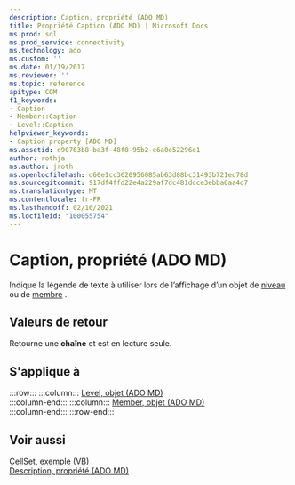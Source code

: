 ```yaml
---
description: Caption, propriété (ADO MD)
title: Propriété Caption (ADO MD) | Microsoft Docs
ms.prod: sql
ms.prod_service: connectivity
ms.technology: ado
ms.custom: ''
ms.date: 01/19/2017
ms.reviewer: ''
ms.topic: reference
apitype: COM
f1_keywords:
- Caption
- Member::Caption
- Level::Caption
helpviewer_keywords:
- Caption property [ADO MD]
ms.assetid: d90763b8-ba3f-48f8-95b2-e6a0e52296e1
author: rothja
ms.author: jroth
ms.openlocfilehash: d60e1cc3620956085ab63d88bc31493b721ed78d
ms.sourcegitcommit: 917df4ffd22e4a229af7dc481dcce3ebba0aa4d7
ms.translationtype: MT
ms.contentlocale: fr-FR
ms.lasthandoff: 02/10/2021
ms.locfileid: "100055754"
---
```

# <a name="caption-property-ado-md"></a>Caption, propriété (ADO MD)
Indique la légende de texte à utiliser lors de l’affichage d’un objet de [niveau](./level-object-ado-md.md) ou de [membre](./member-object-ado-md.md) .  
  
## <a name="return-values"></a>Valeurs de retour  
 Retourne une **chaîne** et est en lecture seule.  
  
## <a name="applies-to"></a>S'applique à  

:::row:::
    :::column:::
        [Level, objet (ADO MD)](./level-object-ado-md.md)  
    :::column-end:::
    :::column:::
        [Member, objet (ADO MD)](./member-object-ado-md.md)  
    :::column-end:::
:::row-end:::

## <a name="see-also"></a>Voir aussi  
 [CellSet, exemple (VB)](./cellset-example-vb.md)   
 [Description, propriété (ADO MD)](./description-property-ado-md.md)